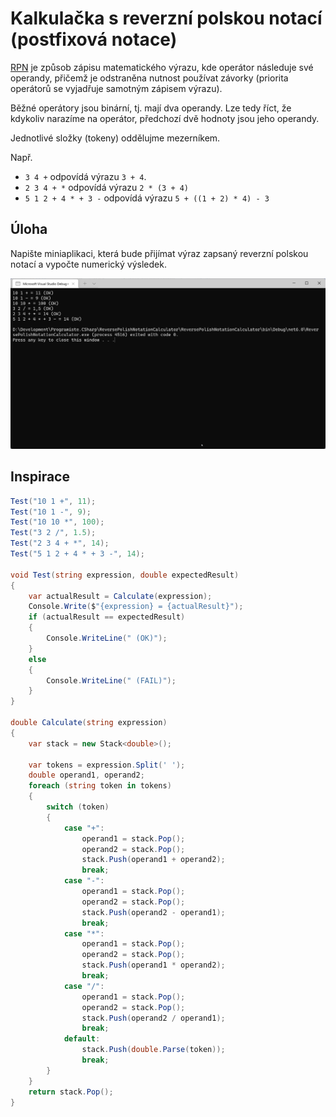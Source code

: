 ﻿# Kalkulačka s reverzní polskou notací (postfixová notace)

[RPN](https://cs.wikipedia.org/wiki/Postfixov%C3%A1_notace) je způsob zápisu matematického výrazu, kde operátor následuje své operandy, přičemž je odstraněna nutnost používat závorky (priorita operátorů se vyjadřuje samotným zápisem výrazu).

Běžné operátory jsou binární, tj. mají dva operandy. Lze tedy říct, že kdykoliv narazíme na operátor, předchozí dvě hodnoty jsou jeho operandy.

Jednotlivé složky (tokeny) oddělujme mezerníkem.

Např.
* `3 4 +` odpovídá výrazu `3 + 4`.
* `2 3 4 + *` odpovídá výrazu `2 * (3 + 4)`
* `5 1 2 + 4 * + 3 -` odpovídá výrazu `5 + ((1 + 2) * 4) - 3`

## Úloha
Napište miniaplikaci, která bude přijímat výraz zapsaný reverzní polskou notací a vypočte numerický výsledek.

![Screenshot](screenshot.png)

## Inspirace
```csharp
Test("10 1 +", 11);
Test("10 1 -", 9);
Test("10 10 *", 100);
Test("3 2 /", 1.5);
Test("2 3 4 + *", 14);
Test("5 1 2 + 4 * + 3 -", 14);

void Test(string expression, double expectedResult)
{
	var actualResult = Calculate(expression);
	Console.Write($"{expression} = {actualResult}");
	if (actualResult == expectedResult)
	{
		Console.WriteLine(" (OK)");
	}
	else
	{
		Console.WriteLine(" (FAIL)");
	}
}

double Calculate(string expression)
{
	var stack = new Stack<double>();

	var tokens = expression.Split(' ');
	double operand1, operand2;
	foreach (string token in tokens)
	{
		switch (token)
		{
			case "+":
				operand1 = stack.Pop();
				operand2 = stack.Pop();
				stack.Push(operand1 + operand2);
				break;
			case "-":
				operand1 = stack.Pop();
				operand2 = stack.Pop();
				stack.Push(operand2 - operand1);
				break;
			case "*":
				operand1 = stack.Pop();
				operand2 = stack.Pop();
				stack.Push(operand1 * operand2);
				break;
			case "/":
				operand1 = stack.Pop();
				operand2 = stack.Pop();
				stack.Push(operand2 / operand1);
				break;
			default:
				stack.Push(double.Parse(token));
				break;
		}
	}
	return stack.Pop();
}
```





